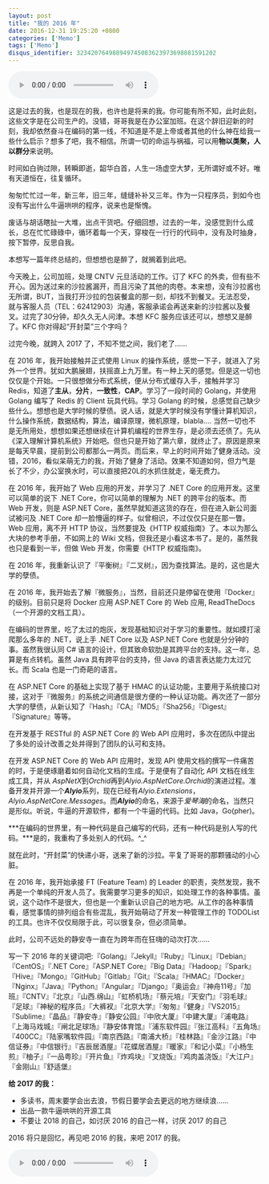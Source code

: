 ```yaml
---
layout: post
title: "我的 2016 年"
date: 2016-12-31 19:25:20 +0800
categories: ['Memo']
tags: ['Memo']
disqus_identifier: 323420764988949745083623973698881591202
---
```


<audio controls autoplay>
  <source src="/assets/audio/hero.mp3" type="audio/mpeg" />
</audio>

这是过去的我，也是现在的我，也许也是将来的我。你可能有所不知，此时此刻，这些文字是在公司生产的。没错，哥哥我是在办公室加班。在这个辞旧迎新的时刻，我却依然奋斗在编码的第一线，不知道是不是上帝或者其他的什么神在给我一些什么启示？想多了吧，我不相信。所谓一切的命运与祸福，可以用**物以类聚，人以群分**来说明。

时间如白驹过隙，转瞬即逝，韶华白首，人生一场虚空大梦，无所谓好或不好。唯有天道恒在，往复循环。

匆匆忙忙过一年，新三年，旧三年，缝缝补补又三年。作为一只程序员，到如今也没有写出什么牛逼哄哄的程序，说来也是惭愧。

废话与胡话瞎扯一大堆，出点干货吧。仔细回想，过去的一年，没感觉到什么成长，总在忙忙碌碌中，循环着每一个天，穿梭在一行行的代码中，没有及时抽身，按下暂停，反思自我。

本想写一篇年终总结的，但想想也是醉了，就搁着到此吧。

今天晚上，公司加班，处理 CNTV 元旦活动的工作。订了 KFC 的外卖，但有些不开心。因为送过来的沙拉酱漏开，而且污染了其他的肉卷。本来想，没有沙拉酱也无所谓，BUT，当我打开沙拉的包装餐盒的那一刻，却找不到餐叉。无法忍受，就与客服人员（TEL：62412903）沟通，客服承诺会再送来新的沙拉酱以及餐叉。过完了30分钟，却久久无人问津。本想 KFC 服务应该还可以，想想又是醉了。KFC 你对得起“开封菜”三个字吗？

过完今晚，就跨入 2017 了，不知不觉之间，我们老了……

在 2016 年，我开始接触并正式使用 Linux 的操作系统，感觉一下子，就进入了另外一个世界。犹如大鹏展翅，扶摇直上九万里。有一种上天的感觉。但是这一切也仅仅是个开始。一只很想做分布式系统，便从分布式缓存入手，接触并学习 Redis，知道了**主从**，**分片**，**一致性**，**CAP**。学习了一段时间的 Golang，并使用 Golang 编写了 Redis 的 Client 玩具代码。学习 Golang 的时候，总感觉自己缺少些什么。想想也是大学时候的孽债。说人话，就是大学时候没有学懂计算机知识，什么操作系统，数据结构，算法，编译原理，微机原理，blabla.... 当然一切也不是无所用处，想想如果还想继续在计算机编程的世界生存，是必须去还债了。先从《深入理解计算机系统》开始吧。但也只是开始了第六章，就终止了。原因是原来是每天早晨，提前到公司都那么一两页。而后来，早上的时间开始了健身活动。没错，2016，看似呆萌无力的我，开始了健身了活动。效果不知道如何，但力气是长了不少，办公室换水时，可以直接把20L的水抓住就走，毫无费力。

在 2016 年，我开始了 Web 应用的开发，并学习了 .NET Core 的应用开发。这里可以简单的说下 .NET Core，你可以简单的理解为 .NET 的跨平台的版本。而 Web 开发，则是 ASP.NET Core，虽然早就知道这货的存在，但在进入新公司面试被问及 .NET Core 却一脸懵逼的样子。似曾相识，不过仅仅只是在那一瞥。Web 应用，离不开 HTTP 协议，当然要提及《HTTP 权威指南》了。本以为那么大块的参考手册，不如网上的 Wiki 文档，但我还是小看这本书了。是的，虽然我也只是看到一半，但做 Web 开发，你需要《HTTP 权威指南》。

在 2016 年，我重新认识了『平衡树』『二叉树』，因为查找算法。是的，这也是大学的孽债。

在 2016 年，我开始去了解『微服务』，当然，目前还只是停留在使用『Docker』的级别。目前只是将 Docker 应用 ASP.NET Core 的 Web 应用, ReadTheDocs （一个开源的文档工具）。

在编码的世界里，吃了太过的炮灰，发现基础知识对于学习的重要性。就如摸打滚爬那么多年的 .NET，说上手 .NET Core 以及 ASP.NET Core 也就是分分钟的事。虽然我很认同 C# 语言的设计，但其致命软肋是其跨平台的支持。这一年，总算是有点转机。虽然 Java 具有跨平台的支持，但 Java 的语言表达能力太过冗长。而 Scala 也是一门奇葩的语言。

在 ASP.NET Core 的基础上实现了基于 HMAC 的认证功能，主要用于系统接口对接，这对于『微服务』的系统之间通信是很方便的一种认证功能。再次还了一部分大学的孽债，从新认知了『Hash』『CA』『MD5』『Sha256』『Digest』『Signature』等等。

在开发基于 RESTful 的 ASP.NET Core 的 Web API 应用时，多次在团队中提出了多处的设计改善之处并得到了团队的认可和支持。

在开发 ASP.NET Core 的 Web API 应用时，发现 API 使用文档的撰写一件痛苦的时，于是便琢磨着如何自动化文档的生成。于是便有了自动化 API 文档在线生成工具，并从 *AspNetX*到*Orchid*再到*Alyio.AspNetCore.Orchid*的演进过程。准备开发并开源一个***Alyio***系列，现在已经有*Alyio.Extensions*，*Alyio.AspNetCore.Messages*。而***Alyio***的命名，来源于*爱琴海*的命名，当然只是形似。听说，牛逼的开源软件，都有一个牛逼的代码。比如 Java，Go(pher)。

***在编码的世界里，有一种代码是自己编写的代码，还有一种代码是别人写的代码。***是的，我重构了多处别人的代码。^_^

就在此时，“开封菜”的快递小哥，送来了新的沙拉。平复了哥哥的那颗骚动的小心脏。

在 2016 年，我开始承接 FT (Feature Team) 的 Leader 的职责，突然发现，我不再是一个单纯的开发人员了。我需要学习更多的知识，如处理工作的各种事情。虽说，这个动作不是很大，但也是一个重新认识自己的地方吧。从工作的各种事情看，感觉事情的排列组合有些混乱，我开始萌动了开发一种管理工作的 TODOList 的工具。也许不仅仅局限于此，可以很复杂，但必须简单。

此时，公司不远处的静安寺一直在为跨年而在狂嗨的动次打次……

写一下 2016 年的关键词吧:『Golang』『Jekyll』『Ruby』『Linux』『Debian』『CentOS』『.NET Core』『ASP.NET Core』『Big Data』『Hadoop』『Spark』『Hive』『Mongo』『GitHub』『Gitlab』『Git』『Scala』『HMAC』『Docker』『Nginx』『Java』『Python』『Angular』『Django』『奥运会』『神舟11号』『加班』『CNTV』『北京』『山西.绵山』『虹桥机场』『蔡元培』『天安门』『羽毛球』『足球』『神秘的程序员』『大裤衩』『北京大学』『匆匆』『健身』『VS2015』『Sublime』『晶品』『静安寺』『静安公园』『中欣大厦』『中建大厦』『浦电路』『上海马戏城』『闸北足球场』『静安体育馆』『浦东软件园』『张江高科』『五角场』『400CC』『陆家嘴软件园』『南京西路』『南浦大桥』『桂林路』『金沙江路』『中信证券』『中信银行』『吉辰居酒屋』『花蝶居酒屋』『暖家』『和记小菜』『小杨生煎』『柚子』『一品粤珍』『开片鱼』『炸鸡块』『叉烧饭』『鸡肉盖浇饭』『大江户』『金刚山』『舒适堡』


**给 2017 的我：**

- 多读书，周末要学会出去浪，节假日要学会去更远的地方继续浪……
- 出品一款牛逼哄哄的开源工具
- 不要让 2018 的自己，如讨厌 2016 的自己一样，讨厌 2017 的自己

2016 将只是回忆，再见吧 2016 的我，来吧 2017 的我。

<audio controls>
  <source src="/assets/audio/zhuimengzhizixin.mp3" type="audio/mpeg" />
</audio>
